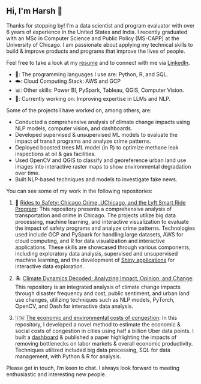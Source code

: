 ## Hi, I'm Harsh 👋

Thanks for stopping by! I’m a data scientist and program evaluator with over 6 years of experience in the United States and India. I recently graduated with an MSc in Computer Science and Public Policy (MS-CAPP) at the University of Chicago. I am passionate about applying my technical skills to build & improve products and programs that improve the lives of people. 

Feel free to take a look at my [resume](https://github.com/hvpachisia/hvpachisia/blob/004c35f6e0097e21d906db8b7c1d7c6e3920f732/resume/Harsh%20Vardhan%20Pachisia_DSPrivateResume_July%202024.pdf) and to connect with me via [LinkedIn](https://www.linkedin.com/in/hvpachisia/).

- 🐍: The programming languages I use are: Python, R, and SQL.
- ☁️: Cloud Computing Stack: AWS and GCP
- 📊: Other skills: Power BI, PySpark, Tableau, QGIS, Computer Vision.
- 📖: Currently working on: Improving expertise in LLMs and NLP.

Some of the projects I have worked on, among others, are:

- Conducted a comprehensive analysis of climate change impacts using NLP models, computer vision, and dashboards.
- Developed supervised & unsupervised ML models to evaluate the impact of transit programs and analyze crime patterns.
- Deployed boosted trees ML model (in R) to optimize methane leak inspections at oil & gas facilities.
- Used OpenCV and QGIS to classify and georeference urban land use images into interactive raster maps to show environmental degradation over time.
- Built NLP-based techniques and models to investigate fake news.

You can see some of my work in the following repositories:

1) 🚓 [Rides to Safety: Chicago Crime, UChicago, and the Lyft Smart Ride Program](https://github.com/hvpachisia/chicago_transport_crime): This repository presents a comprehensive analysis of transportation and crime in Chicago. The projects utilize big data processing, machine learning, and interactive visualization to evaluate the impact of safety programs and analyze crime
patterns. Technologies used include GCP and PySpark for handling large datasets, AWS for cloud computing, and R for data visualization and interactive applications. These skills are showcased through various components, including exploratory data analysis, supervised and unsupervised machine learning, and the development of [Shiny applications](https://harshpachisia.shinyapps.io/uchicago-crime-notebook/) for interactive data exploration.

2) 🏝️ [Climate Dynamics Decoded: Analyzing Impact, Opinion, and Change](https://github.com/hvpachisia/climate_impact_analysis): This repository is an integrated analysis of climate change impacts through disaster frequency and cost, public sentiment, and urban land use changes, utilizing techniques such as NLP models, PyTorch, OpenCV, and Dash for interactive data analysis.

3) 🇮🇳 [The economic and environmental costs of congestion](https://github.com/hvpachisia/Urban-Mobility): In this repository, I developed a novel method to estimate the economic & social costs of congestion in cities using half a billion Uber data points. I built a [dashboard](https://www.urbanflux.org/mumbai_app/) & published a paper highlighting the impacts of removing bottlenecks on labor markets & overall economic productivity. Techniques utilized included big data processing, SQL for data management, with Python & R for analysis.

Please get in touch, I’m keen to chat. I always look forward to meeting enthusiastic and interesting new people.

